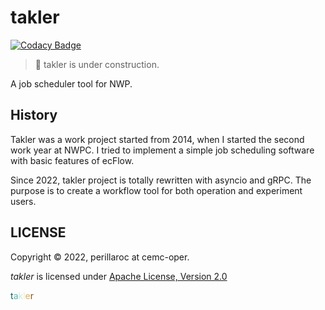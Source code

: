 # takler

[![Codacy Badge](https://app.codacy.com/project/badge/Grade/0b6a58c078cb4af8a8745d034d456eaf)](https://www.codacy.com/gh/perillaroc/takler/dashboard?utm_source=github.com&amp;utm_medium=referral&amp;utm_content=perillaroc/takler&amp;utm_campaign=Badge_Grade)

> :construction: takler is under construction.

A job scheduler tool for NWP.

## History

Takler was a work project started from 2014, when I started the second work year at NWPC.
I tried to implement a simple job scheduling software with basic features of ecFlow.

Since 2022, takler project is totally rewritten with asyncio and gRPC.
The purpose is to create a workflow tool for both operation and experiment users.

## LICENSE

Copyright &copy; 2022, perillaroc at cemc-oper.

*takler* is licensed under [Apache License, Version 2.0](./LICENSE)

<span style="color:#01665e">t</span><span style="color:#5ab4ac">a</span><span style="color:#c7eae5">k</span><span style="color:#f6e8c3">l</span><span style="color:#d8b365">e</span><span style="color:#8c510a">r</span>